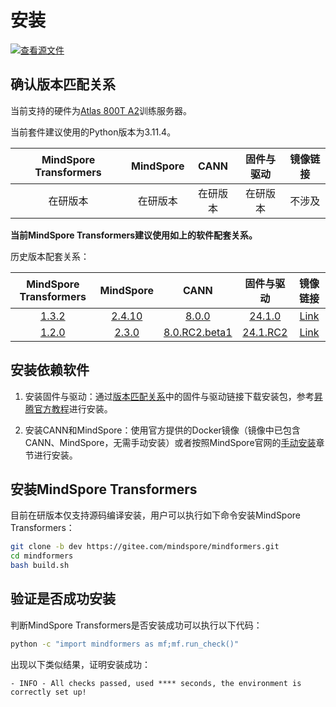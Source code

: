 # 安装

[![查看源文件](https://mindspore-website.obs.cn-north-4.myhuaweicloud.com/website-images/master/resource/_static/logo_source.svg)](https://gitee.com/mindspore/docs/blob/master/docs/mindformers/docs/source_zh_cn/quick_start/install.md)

## 确认版本匹配关系

当前支持的硬件为[Atlas 800T A2](https://www.hiascend.com/hardware/ai-server?tag=900A2)训练服务器。

当前套件建议使用的Python版本为3.11.4。

| MindSpore Transformers | MindSpore | CANN | 固件与驱动 | 镜像链接 |
|:-----------:|:---------:|:----:|:-----:|:----:|
|    在研版本     |   在研版本    | 在研版本 | 在研版本  | 不涉及  |

**当前MindSpore Transformers建议使用如上的软件配套关系。**

历史版本配套关系：

|                     MindSpore Transformers                      |                  MindSpore                  |                                                                         CANN                                                                         |                                                                         固件与驱动                                                                         |                                 镜像链接                                 |
|:----------------------------------------------------:|:-------------------------------------------:|:----------------------------------------------------------------------------------------------------------------------------------------------------:|:-----------------------------------------------------------------------------------------------------------------------------------------------------:|:--------------------------------------------------------------------:|
| [1.3.2](https://pypi.org/project/mindformers/1.3.2/) | [2.4.10](https://www.mindspore.cn/install/) | [8.0.0](https://www.hiascend.com/document/detail/zh/canncommercial/800/softwareinst/instg/instg_0000.html?Mode=PmIns&OS=Ubuntu&Software=cannToolKit) | [24.1.0](https://www.hiascend.com/document/detail/zh/canncommercial/800/softwareinst/instg/instg_0000.html?Mode=PmIns&OS=Ubuntu&Software=cannToolKit) | [Link](http://mirrors.cn-central-221.ovaijisuan.com/detail/168.html) |
| [1.2.0](https://pypi.org/project/mindformers/1.2.0/) | [2.3.0](https://www.mindspore.cn/install/)  |                     [8.0.RC2.beta1](https://www.hiascend.com/developer/download/community/result?module=cann&cann=8.0.RC2.beta1)                     |                                       [24.1.RC2](https://www.hiascend.com/hardware/firmware-drivers/community)                                        | [Link](http://mirrors.cn-central-221.ovaijisuan.com/detail/138.html) |

## 安装依赖软件

1. 安装固件与驱动：通过[版本匹配关系](https://www.mindspore.cn/mindformers/docs/zh-CN/dev/quick_start/install.html#%E7%A1%AE%E8%AE%A4%E7%89%88%E6%9C%AC%E5%8C%B9%E9%85%8D%E5%85%B3%E7%B3%BB)中的固件与驱动链接下载安装包，参考[昇腾官方教程](https://www.hiascend.com/document/detail/zh/quick-installation/24.0.RC1/quickinstg_train/800_9000A2/quickinstg_800_9000A2_0007.html)进行安装。

2. 安装CANN和MindSpore：使用官方提供的Docker镜像（镜像中已包含CANN、MindSpore，无需手动安装）或者按照MindSpore官网的[手动安装](https://www.mindspore.cn/install/)章节进行安装。

## 安装MindSpore Transformers

目前在研版本仅支持源码编译安装，用户可以执行如下命令安装MindSpore Transformers：

```bash
git clone -b dev https://gitee.com/mindspore/mindformers.git
cd mindformers
bash build.sh
```

## 验证是否成功安装

判断MindSpore Transformers是否安装成功可以执行以下代码：

```bash
python -c "import mindformers as mf;mf.run_check()"
```

出现以下类似结果，证明安装成功：

```text
- INFO - All checks passed, used **** seconds, the environment is correctly set up!
```